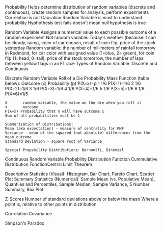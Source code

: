 Probability
	Helps determine distribution of random variables (discrete and continuous), create random samples for analysis, perform experiments
	Correlation is not Causation
	Random Variable is must to understand probability
	Hyphothesis test fails doesn't mean null hypothesis is true

Random Variable
	Assigns a numerical value to each possible outcome of a random experiment
	Not random variable: Today's weather (because it can be cloudy, rainy), color of car chosen, result of coin flip, price of the stock yesterday
	Random variable: the number of millimeters of rainfall tomorrow in Redmond, for car color with assigned value (1=blue, 2= green), for coin flip (1=head, 0=tail), price of the stock tomorrow, the number of laps between yellow flags in an F1 race
	Types of Random Variable: Discrete and Continuous
	
Discrete Random Variable
	Roll of a Die
	Probability Mass Function (table below):
	Outcome (x)	Probability (p)	P(X=x)=p
	1			1/6				P(X=1)=1/6
	2			1/6				P(X=2)=1/6
	3			1/6				P(X=3)=1/6
	4			1/6				P(X=4)=1/6
	5			1/6				P(X=5)=1/6
	6			1/6				P(X=6)=1/6
	

	X		random variable, the value on the die when you roll it
	x		outcome		
	P(X=x) Probability that X will have outcome x
	Sum of all probabilities must be 1
	
	Summerization of Distributions:
	Mean (aka expectation) - measure of centrality for PMF
	Variance - mean of the squared (not absolute) differences from the mean outcome
	Standard Deviation - square root of Variance
	
	Special Propability Distributions: Bernoulli, Binomial
	
Continuous Random Variable
Probability Distribution Function
Cummulative Distribution FunctionCentral Limit Theorem

Descriptive Statistics (Visual): Histogram, Bar Chart, Pareto Chart, Scatter Plot
Summary Statistics (Numerical): Sample Mean (vs. Populative Mean), Quantiles and Percentiles, Sample Median, Sample Variance, 5 Number Summary, Box Plot

Z-Scores
	Number of standard deviations above or below the mean
	Where a point is, relative to other points in distribution

Correlation
Covariance

Simpson's Paradox